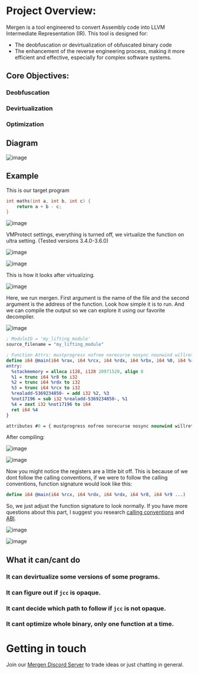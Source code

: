 # Project Overview:
Mergen is a tool engineered to convert Assembly code into LLVM Intermediate Representation (IR).
This tool is designed for:
- The deobfuscation or devirtualization of obfuscated binary code
- The enhancement of the reverse engineering process, making it more efficient and effective, especially for complex software systems.

## Core Objectives:

### Deobfuscation

### Devirtualization

### Optimization

## Diagram
![image](https://github.com/loneicewolf/Mergen/assets/68499986/d557b048-9c77-49f2-82b2-ef299bc783c8)

## Example

This is our target program

```cpp
int maths(int a, int b, int c) {
    return a + b - c;
}
```

![image](https://raw.githubusercontent.com/NaC-L/Mergen/main/images/Original_Asm_Code.PNG)

VMProtect settings, everything is turned off, we virtualize the function on ultra setting. (Tested versions 3.4.0-3.6.0) 

![image](https://raw.githubusercontent.com/NaC-L/Mergen/main/images/vmp_settings.PNG)

![image](https://raw.githubusercontent.com/NaC-L/Mergen/main/images/vmp_settings2.PNG)

This is how it looks after virtualizing.

![image](https://raw.githubusercontent.com/NaC-L/Mergen/main/images/vmp_ultra_asm.PNG)

Here, we run mergen. First argument is the name of the file and the second argument is the address of the function. Look how simple it is to run. And we can compile the output so we can explore it using our favorite decompiler.

![image](https://raw.githubusercontent.com/NaC-L/Mergen/main/images/mergen_run.PNG)

```llvm
; ModuleID = 'my_lifting_module'
source_filename = "my_lifting_module"

; Function Attrs: mustprogress nofree norecurse nosync nounwind willreturn memory(none)
define i64 @main(i64 %rax, i64 %rcx, i64 %rdx, i64 %rbx, i64 %0, i64 %rbp, i64 %rsi, i64 %rdi, i64 %r8, i64 %r9, i64 %r10, i64 %r11, i64 %r12, i64 %r13, i64 %r14, i64 %r15, ptr nocapture readnone %memory) local_unnamed_addr #0 {
entry:
  %stackmemory = alloca i128, i128 20971520, align 8
  %1 = trunc i64 %r8 to i32
  %2 = trunc i64 %rdx to i32
  %3 = trunc i64 %rcx to i32
  %realadd-5369234850- = add i32 %2, %3
  %not17196 = sub i32 %realadd-5369234850-, %1
  %4 = zext i32 %not17196 to i64
  ret i64 %4
}

attributes #0 = { mustprogress nofree norecurse nosync nounwind willreturn memory(none) }
```

After compiling:

![image](https://raw.githubusercontent.com/NaC-L/Mergen/main/images/disass.PNG)

![image](https://raw.githubusercontent.com/NaC-L/Mergen/main/images/decomp.PNG)

Now you might notice the registers are a little bit off. This is because of we dont follow the calling conventions, if we were to follow the calling conventions, function signature would look like this:
```llvm
define i64 @main(i64 %rcx, i64 %rdx, i64 %rdx, i64 %r8, i64 %r9 ...) 
```
So, we just adjust the function signature to look normally. If you have more questions about this part, I suggest you research [calling conventions](https://learn.microsoft.com/en-us/cpp/build/x64-calling-convention?view=msvc-170#parameter-passing) and [ABI](https://learn.microsoft.com/en-us/cpp/build/x64-software-conventions?view=msvc-170&source=recommendations#register-volatility-and-preservation).

![image](https://raw.githubusercontent.com/NaC-L/Mergen/main/images/decomp2.PNG)

![image](https://raw.githubusercontent.com/NaC-L/Mergen/main/images/adjusted.PNG)

## What it can/cant do

### It can devirtualize some versions of some programs. 

### It can figure out if `jcc` is opaque.

### It cant decide which path to follow if `jcc` is not opaque.

### It cant optimize whole binary, only one function at a time. 



# Getting in touch
Join our [Mergen Discord Server](https://discord.gg/e3eftYguqB) to trade ideas or just chatting in general.
